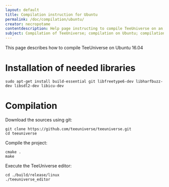 ```yaml
---
layout: default
title: Compilation instruction for Ubuntu
permalink: /doc/compilation/ubuntu/
creator: necropotame
contentdescription: Help page instructing to compile TeeUniverse on an Ubuntu operating system
subject: Compilation of TeeUniverse; compilation on Ubuntu; compilation on Linux; compilation; compilation with CMake
---
```


This page describes how to compile TeeUniverse on Ubuntu 16.04

# Installation of needed libraries #

```
sudo apt-get install build-essential git libfreetype6-dev libharfbuzz-dev libsdl2-dev libicu-dev
```

# Compilation #

Download the sources using git:
```
git clone https://github.com/teeuniverse/teeuniverse.git
cd teeuniverse
```

Compile the project:
```
cmake .
make
```

Execute the TeeUniverse editor:
```
cd ./build/release/linux
./teeuniverse_editor
```
